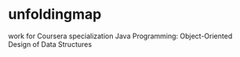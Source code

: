 # unfoldingmap
work for Coursera specialization Java Programming: Object-Oriented Design of Data Structures
